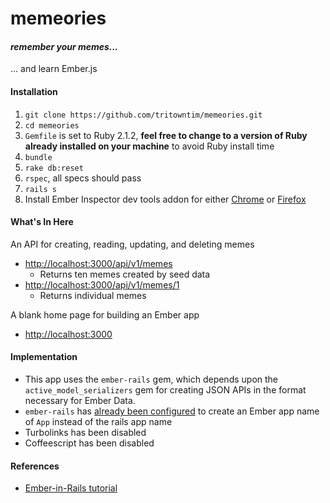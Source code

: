 # memeories
#### _remember your memes..._

... and learn Ember.js

#### Installation

1. `git clone https://github.com/tritowntim/memeories.git`
1. `cd memeories`
1. `Gemfile` is set to Ruby 2.1.2, **feel free to change to a version of Ruby already installed on your machine** to avoid Ruby install time
1. `bundle`
1. `rake db:reset`
1. `rspec`, all specs should pass
1. `rails s`
1. Install Ember Inspector dev tools addon for either [Chrome](https://chrome.google.com/webstore/detail/ember-inspector/bmdblncegkenkacieihfhpjfppoconhi?hl=en) or [Firefox](https://addons.mozilla.org/en-US/firefox/addon/ember-inspector/)

#### What's In Here

An API for creating, reading, updating, and deleting memes
  - [http://localhost:3000/api/v1/memes](http://localhost:3000/api/v1/memes)
    - Returns ten memes created by seed data
  - [http://localhost:3000/api/v1/memes/1](http://localhost:3000/api/v1/memes/1)
    - Returns individual memes

A blank home page for building an Ember app
  - [http://localhost:3000](http://localhost:3000)

#### Implementation

- This app uses the `ember-rails` gem, which depends upon the `active_model_serializers` gem for creating JSON APIs in the format necessary for Ember Data.
- `ember-rails` has [already been configured](https://github.com/tritowntim/memeories/blob/master/config/application.rb#L31) to create an Ember app name of `App` instead of the rails app name 
- Turbolinks has been disabled
- Coffeescript has been disabled

#### References
- [Ember-in-Rails tutorial](http://ember.vicramon.com/)
